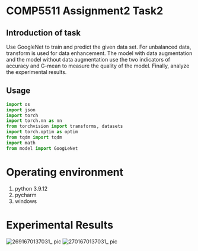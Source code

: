 # COMP5511 Assignment2 Task2
## Introduction of task
Use GoogleNet to train and predict the given data set. For unbalanced data, transform is used for data enhancement. The model with data augmentation and the model without data augmentation use the two indicators of accuracy and G-mean to measure the quality of the model. Finally, analyze the experimental results.
## Usage
```python
import os
import json
import torch
import torch.nn as nn
from torchvision import transforms, datasets
import torch.optim as optim
from tqdm import tqdm
import math
from model import GoogLeNet
```
# Operating environment
1. python 3.9.12
2. pycharm
3. windows
# Experimental Results
![2691670137031_ pic](https://user-images.githubusercontent.com/113587800/205478555-8518397e-c6d9-4510-a939-83d1b2766d02.jpg)
![2701670137031_ pic](https://user-images.githubusercontent.com/113587800/205478557-96809181-0fa8-42a6-9389-c39abef0f9fe.jpg)
